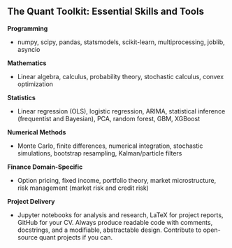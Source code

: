 ## The Quant Toolkit: Essential Skills and Tools

**Programming**

- numpy, scipy, pandas, statsmodels, scikit-learn, multiprocessing, joblib, asyncio

**Mathematics**

- Linear algebra, calculus, probability theory, stochastic calculus, convex optimization

**Statistics**

- Linear regression (OLS), logistic regression, ARIMA, statistical inference (frequentist and Bayesian), PCA, random forest, GBM, XGBoost

**Numerical Methods**

- Monte Carlo, finite differences, numerical integration, stochastic simulations, bootstrap resampling, Kalman/particle filters

**Finance Domain-Specific**

- Option pricing, fixed income, portfolio theory, market microstructure, risk management (market risk and credit risk)

**Project Delivery**

- Jupyter notebooks for analysis and research, LaTeX for project reports, GitHub for your CV. Always produce readable code with comments, docstrings, and a modifiable, abstractable design. Contribute to open-source quant projects if you can.
